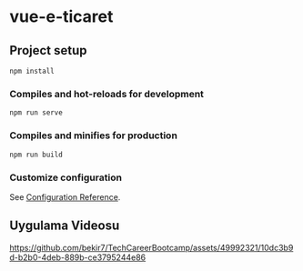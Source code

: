 # vue-e-ticaret

## Project setup
```
npm install
```

### Compiles and hot-reloads for development
```
npm run serve
```

### Compiles and minifies for production
```
npm run build
```

### Customize configuration
See [Configuration Reference](https://cli.vuejs.org/config/).


## Uygulama Videosu


https://github.com/bekir7/TechCareerBootcamp/assets/49992321/10dc3b9d-b2b0-4deb-889b-ce3795244e86

